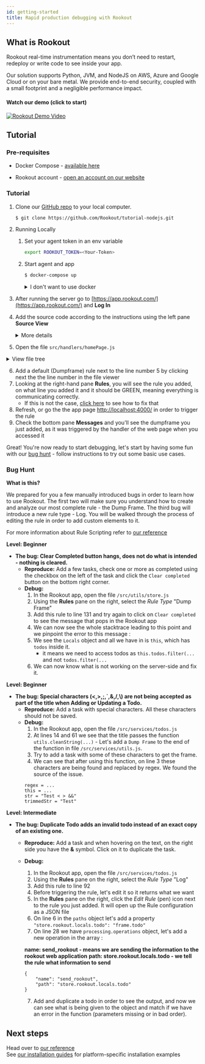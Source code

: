 ```yaml
---
id: getting-started
title: Rapid production debugging with Rookout
---
```


## What is Rookout

Rookout real-time instrumentation means you don’t need to restart, redeploy or write code to see inside your app.

Our solution supports Python, JVM, and NodeJS on AWS, Azure and Google Cloud or on your bare metal. We provide
end-to-end security, coupled with a small footprint and a negligible performance impact.


#### Watch our demo (click to start)

<a href="https://www.youtube.com/watch?v=qTdpOC92DBI" target="_blank">
    <img src="https://img.youtube.com/vi/qTdpOC92DBI/0.jpg" alt="Rookout Demo Video" />
</a>

## Tutorial
### Pre-requisites

- Docker Compose - [available here](https://docs.docker.com/compose/install/)

- Rookout account - [open an account on our website](https://www.rookout.com/join-our-early-adopters-plan/)




### Tutorial

1. Clone our [GitHub repo](https://github.com/Rookout/tutorial-nodejs) to your local computer.
    ```bash
    $ git clone https://github.com/Rookout/tutorial-nodejs.git
    ```
2. Running Locally

   1. Set your agent token in an env variable 
         ```bash
         export ROOKOUT_TOKEN=<Your-Token>
         ```
   2. Start agent and app
         ```bash
         $ docker-compose up
         ```
         <details>
         <summary>I don't want to use docker</summary>
         ```bash
         $ make -j run-prod
         ```
         </details>

3. After running the server go to [https://app.rookout.com/](https://app.rookout.com/) and **Log In**
4. Add the source code according to the instructions using the left pane **Source View**
    <details>
    <summary>More details</summary>
    <p>
    
    #### Adding source code
    
    1. Click on Add source
    1. Choose source control
        - Github
            - Click on Connect
            - Authorize O-Auth
            - Fill `Repository Owner`
            - Click `Repository` and choose from the dropdown menu
            - Click Next
            - Choose the desired branch
            - Click View Repository
        - Local FileSystem - Server
            - Click on Setup Server
            - Choose a supported HTTP Server (Node.js)
            - Leave the default port `8000` or choose your own
            - Run your local server e.g. `simple-https -p 8000` in the right directory
            - Click on Connect to Server
    </p>
    </details>
    
    
5. Open the file `src/handlers/homePage.js`
<details>
    <summary>View file tree</summary>
    <p>
    ```
    src/
    ├── handlers
    │   └── homePage.js
    ├── routes
    ├── services
    ├── static
    ├── templates
    └── utils
    ```
    </p>
</details>

6. Add a default (Dumpframe) rule next to the line number 5 by clicking next the the line number in the file viewer
7. Looking at the right-hand pane **Rules**, you will see the rule you added, on what line you added it and it should be GREEN, meaning everything is communicating correctly.
    - If this is not the case, [click here](troubleshooting-rules.md) to see how to fix that
8. Refresh, or go the the app page [http://localhost:4000/](http://localhost:4000/) in order to trigger the rule
9. Check the bottom pane **Messages** and you'll see the dumpframe you just added, as it was triggered by the handler of the web page when you accessed it

Great! You're now ready to start debugging, let's start by having some fun with our 
[bug hunt](tutorials-bughunt-node.md) - follow instructions to try out some basic use cases.

### Bug Hunt

**What is this?**

We prepared for you a few manually introduced bugs in order to learn how to use Rookout.
The first two will make sure you understand how to create and analyze our most complete rule - the Dump Frame.
The third bug will introduce a new rule type - Log. You will be walked through the process of editing the rule in order
to add custom elements to it.

For more information about Rule Scripting refer to [our reference](rules-index.md)

__Level: Beginner__
- __The bug: Clear Completed button hangs, does not do what is intended - nothing is cleared.__
    - **Reproduce:** Add a few tasks, check one or more as completed using the checkbox on the left of the task and click the `Clear completed` button on the bottom right corner.
    - **Debug:**  
        1. In the Rookout app, open the file `/src/utils/store.js`
        2. Using the **Rules** pane on the right, select the *Rule Type* "Dump Frame"
        3. Add this rule to line 131 and try again to click on `Clear completed` to see the message that pops in the Rookout app
        4. We can now see the whole stacktrace leading to this point and we pinpoint the error to this message :
        5. We see the `Locals` object and all we have in is `this`, which has `todos` inside it.
            - it means we need to access todos as `this.todos.filter(...` and not `todos.filter(...`
        6. We can now know what is not working on the server-side and fix it.

__Level: Beginner__
- __The bug: Special characters (<,>,;,`,&,/,\\) are not being accepted as part of the title when Adding or Updating a Todo.__
    - **Reproduce:** Add a task with special characters. All these characters should not be saved.
    - **Debug:**
        1. In the Rookout app, open the file `/src/services/todos.js`
        2. At lines 14 and 61 we see that the title passes the function `utils.cleanString(...)` - Let's add a `Dump Frame` to the end of the function in file `/src/services/utils.js`.
        3. Try to add a task with some of these characters to get the frame.
        4. We can see that after using this function, on line 3 these characters are being found and replaced by regex. We found the source of the issue.
        ```
        regex = ...
        this = ...
        str = "Test < > &&"
        trimmedStr = "Test"
        ```

__Level: Intermediate__
- __The bug: Duplicate Todo adds an invalid todo instead of an exact copy of an existing one.__
    - **Reproduce:** Add a task and when hovering on the text, on the right side you have the **&** symbol. Click on it to duplicate the task.
    - **Debug:**
        1. In the Rookout app, open the file `/src/services/todos.js`
        2. Using the **Rules** pane on the right, select the *Rule Type* "Log"
        3. Add this rule to line 92
        4. Before triggering the rule, let's edit it so it returns what we want
        5. In the **Rules** pane on the right, click the *Edit Rule* (pen) icon next to the rule you just added. It will open up the Rule configuration as a JSON file
        6. On line 6 in the `paths` object let's add a property `"store.rookout.locals.todo": "frame.todo"`
        7. On line 28 we have `processing.operations` object, let's add a new operation in the array :

        __name: send_rookout - means we are sending the information to the rookout web application__
        __path: store.rookout.locals.todo - we tell the rule what information to send__

        ```
        {
            "name": "send_rookout",
            "path": "store.rookout.locals.todo"
        }
        ```
        
        7. Add and duplicate a todo in order to see the output, and now we can see what is being given to the object and match if we have an error in the function (parameters missing or in bad order).


## Next steps

Head over to [our reference](reference-home.md)  
See [our installation guides](installation-overview.md) for platform-specific installation examples
